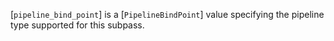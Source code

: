 [`pipeline_bind_point`] is a [`PipelineBindPoint`] value specifying
the pipeline type supported for this subpass.